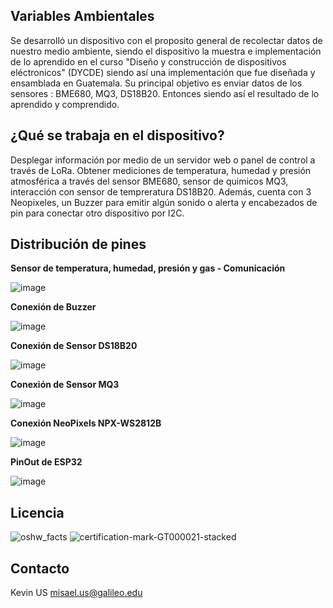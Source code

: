 Variables Ambientales 
----------------------------------------------
Se desarrolló un dispositivo con el proposito general de recolectar datos de nuestro medio ambiente, siendo el dispositivo la muestra e implementación de lo aprendido en el curso
"Diseño y construcción de dispositivos eléctronicos" (DYCDE) siendo así una implementación que fue diseñada y ensamblada en Guatemala. Su principal objetivo es enviar datos
de los sensores : BME680, MQ3, DS18B20.
Entonces siendo así el resultado de lo aprendido y comprendido.

¿Qué se trabaja en el dispositivo?
----------------------------------------------
Desplegar información por medio de un servidor web o panel de control a través de LoRa. Obtener mediciones de temperatura, humedad y presión atmosférica a través del sensor BME680, sensor de quimicos MQ3, interacción con
sensor de tempreratura DS18B20.
Además, cuenta con 3 Neopixeles, un Buzzer para emitir algún sonido o alerta y encabezados de pin para conectar otro dispositivo por I2C.

Distribución de pines
----------------------------------------------
**Sensor de temperatura, humedad, presión y gas - Comunicación**


![image](https://github.com/user-attachments/assets/a92ee351-c794-432a-812f-32d5517dc233)


**Conexión de Buzzer**

![image](https://github.com/user-attachments/assets/b63bb8a8-ce79-4849-aee0-99f92889af5a)

**Conexión de Sensor DS18B20**

![image](https://github.com/user-attachments/assets/b5f4a89c-fe38-429d-ab19-9d3dc5ddf1e6)


**Conexión de Sensor MQ3**

![image](https://github.com/user-attachments/assets/11464e5e-2bd9-487d-acd9-caf434238928)

**Conexión NeoPixels NPX-WS2812B**

![image](https://github.com/user-attachments/assets/7bdccae4-4695-4632-a646-a3d90f8a2159)

**PinOut de ESP32**

![image](https://github.com/user-attachments/assets/371505b9-95d9-4162-8140-8a629550ccc9)

Licencia
-
![oshw_facts](https://github.com/user-attachments/assets/1e126615-04a2-4276-8c31-34aee6925b97)
![certification-mark-GT000021-stacked](https://github.com/user-attachments/assets/52c507c4-fcc3-44dc-afdf-c0f3e6b2ad82)



Contacto
-
Kevin US
misael.us@galileo.edu















